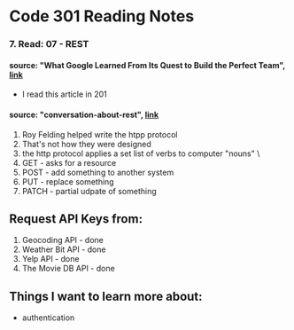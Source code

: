 # Code 301 Reading Notes 
### 7. Read: 07 - REST

####  source: "What Google Learned From Its Quest to Build the Perfect Team",  [link](https://www.nytimes.com/2016/02/28/magazine/what-google-learned-from-its-quest-to-build-the-perfect-team.html)

- I read this article in 201 

#### source: "conversation-about-rest", [link](https://gist.github.com/brookr/5977550)

1. Roy Felding helped write the htpp protocol 
2. That's not how they were designed 
3. the http protocol applies a set list of verbs to computer "nouns" \
4. GET - asks for a resource 
5. POST - add something to another system 
6. PUT - replace something 
7. PATCH - partial udpate of something 

## Request API Keys from: 
1. Geocoding API -  done 
2. Weather Bit API - done 
3. Yelp API - done 
4. The Movie DB API - done  

## Things I want to learn more about: 
- authentication 

